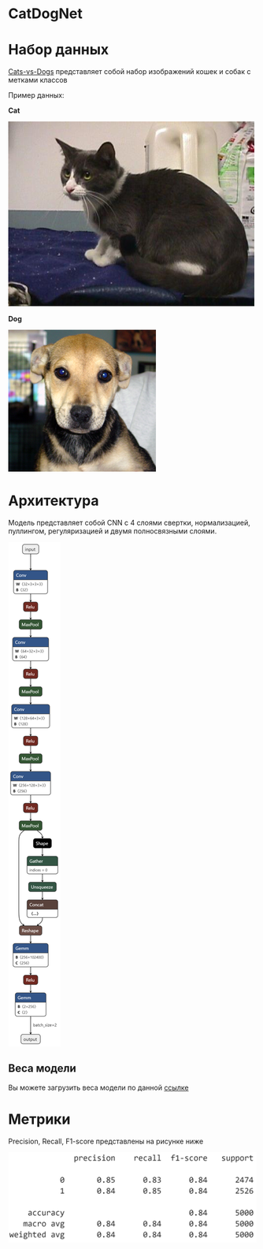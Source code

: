 # CatDogNet

# Набор данных

[Cats-vs-Dogs](https://www.kaggle.com/datasets/shaunthesheep/microsoft-catsvsdogs-dataset)
представляет собой набор изображений кошек и собак с метками классов

Пример данных:

**Cat**

![cat](images/cat.jpg)

**Dog**

![dog](images/dog.jpg)

# Архитектура

Модель представляет собой CNN с 4 слоями свертки, нормализацией, пуллингом, регуляризацией и двумя полносвязными
слоями.

![model](images/models.png)

## Веса модели

Вы можете загрузить веса модели по данной [ссылке](https://drive.google.com/file/d/1cRF28Ixjl1BUddxunewmrN11_I5idw7w/view?usp=sharing)

# Метрики

Precision, Recall, F1-score представлены на рисунке ниже

![metrics](images/metrics.png)